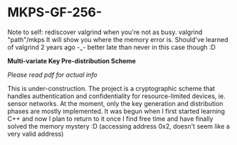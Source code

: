 # MKPS-GF-256- 

Note to self: rediscover valgrind when you're not as busy. valgrind "path"/mkps It will show you where the memory error is. Should've learned of valgrind 2 years ago -_- better late than never in this case though :D


<b> Multi-variate Key Pre-distribution Scheme </b>

<i> Please read pdf for actual info </i>

This is under-construction. The project is a cryptographic scheme that handles authentication and confidentiality for resource-limited devices, ie. sensor networks. At the moment, only the key generation and distribution phases are mostly implemented. It was begun when I first started learning C++ and now I plan to return to it once I find free time and have finally solved the memory mystery :D (accessing address 0x2, doesn't seem like a very valid address)
